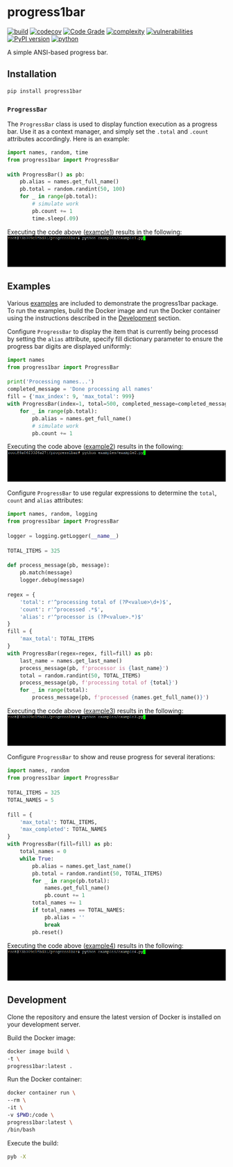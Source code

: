 # progress1bar #
[![build](https://github.com/soda480/progress1bar/actions/workflows/main.yml/badge.svg)](https://github.com/soda480/progress1bar/actions/workflows/main.yml)
[![codecov](https://codecov.io/gh/soda480/progress1bar/branch/main/graph/badge.svg?token=6zIZLnSJ0T)](https://codecov.io/gh/soda480/progress1bar)
[![Code Grade](https://api.codiga.io/project/25921/status/svg)](https://app.codiga.io/public/project/25921/progress1bar/dashboard)
[![complexity](https://img.shields.io/badge/complexity-Simple:%205-brightgreen)](https://radon.readthedocs.io/en/latest/api.html#module-radon.complexity)
[![vulnerabilities](https://img.shields.io/badge/vulnerabilities-None-brightgreen)](https://pypi.org/project/bandit/)
[![PyPI version](https://badge.fury.io/py/progress1bar.svg)](https://badge.fury.io/py/progress1bar)
[![python](https://img.shields.io/badge/python-3.9-teal)](https://www.python.org/downloads/)

A simple ANSI-based progress bar.

## Installation ##
```bash
pip install progress1bar
```

### `ProgressBar`

The `ProgressBar` class is used to display function execution as a progress bar. Use it as a context manager, and simply set the `.total` and `.count` attributes accordingly. Here is an example:
```python
import names, random, time
from progress1bar import ProgressBar

with ProgressBar() as pb:
    pb.alias = names.get_full_name()
    pb.total = random.randint(50, 100)
    for _ in range(pb.total):
        # simulate work
        pb.count += 1
        time.sleep(.09)
```
Executing the code above ([example1](https://github.com/soda480/progress1bar/tree/master/examples/example1.py)) results in the following:
![example](https://raw.githubusercontent.com/soda480/progress1bar/master/docs/images/example1.gif)

## Examples ##

Various [examples](https://github.com/soda480/progress1bar/tree/master/examples) are included to demonstrate the progress1bar package. To run the examples, build the Docker image and run the Docker container using the instructions described in the [Development](#development) section.

Configure `ProgressBar` to display the item that is currently being processd by setting the `alias` attribute, specify fill dictionary parameter to ensure the progress bar digits are displayed uniformly:
```python
import names
from progress1bar import ProgressBar

print('Processing names...')
completed_message = 'Done processing all names'
fill = {'max_index': 9, 'max_total': 999}
with ProgressBar(index=1, total=500, completed_message=completed_message, fill=fill, clear_alias=True) as pb:
    for _ in range(pb.total):
        pb.alias = names.get_full_name()
        # simulate work
        pb.count += 1
```
Executing the code above ([example2](https://github.com/soda480/progress1bar/tree/master/examples/example2.py)) results in the following:
![example](https://raw.githubusercontent.com/soda480/progress1bar/master/docs/images/example2.gif)

Configure `ProgressBar` to use regular expressions to determine the `total`, `count` and `alias` attributes:
```python
import names, random, logging
from progress1bar import ProgressBar

logger = logging.getLogger(__name__)

TOTAL_ITEMS = 325

def process_message(pb, message):
    pb.match(message)
    logger.debug(message)

regex = {
    'total': r'^processing total of (?P<value>\d+)$',
    'count': r'^processed .*$',
    'alias': r'^processor is (?P<value>.*)$'
}
fill = {
    'max_total': TOTAL_ITEMS
}
with ProgressBar(regex=regex, fill=fill) as pb:
    last_name = names.get_last_name()
    process_message(pb, f'processor is {last_name}')
    total = random.randint(50, TOTAL_ITEMS)
    process_message(pb, f'processing total of {total}')
    for _ in range(total):
        process_message(pb, f'processed {names.get_full_name()}')
```
Executing the code above ([example3](https://github.com/soda480/progress1bar/tree/master/examples/example3.py)) results in the following:
![example](https://raw.githubusercontent.com/soda480/progress1bar/master/docs/images/example3.gif)

Configure `ProgressBar` to show and reuse progress for several iterations:
```python
import names, random
from progress1bar import ProgressBar

TOTAL_ITEMS = 325
TOTAL_NAMES = 5

fill = {
    'max_total': TOTAL_ITEMS,
    'max_completed': TOTAL_NAMES
}
with ProgressBar(fill=fill) as pb:
    total_names = 0
    while True:
        pb.alias = names.get_last_name()
        pb.total = random.randint(50, TOTAL_ITEMS)
        for _ in range(pb.total):
            names.get_full_name()
            pb.count += 1
        total_names += 1  
        if total_names == TOTAL_NAMES:
            pb.alias = ''
            break
        pb.reset()
```
Executing the code above ([example4](https://github.com/soda480/progress1bar/tree/master/examples/example4.py)) results in the following:
![example](https://raw.githubusercontent.com/soda480/progress1bar/master/docs/images/example4.gif)

## Development ##

Clone the repository and ensure the latest version of Docker is installed on your development server.

Build the Docker image:
```sh
docker image build \
-t \
progress1bar:latest .
```

Run the Docker container:
```sh
docker container run \
--rm \
-it \
-v $PWD:/code \
progress1bar:latest \
/bin/bash
```

Execute the build:
```sh
pyb -X
```
